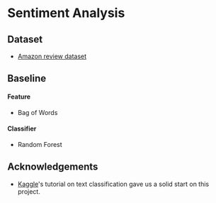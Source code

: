 # Sentiment Analysis

## Dataset
* [Amazon review dataset](http://jmcauley.ucsd.edu/data/amazon/)

## Baseline

#### Feature
* Bag of Words

#### Classifier
* Random Forest

## Acknowledgements
* [Kaggle](https://www.kaggle.com/c/word2vec-nlp-tutorial/details/part-1-for-beginners-bag-of-words)'s tutorial
on text classification gave us a solid start on this project.
